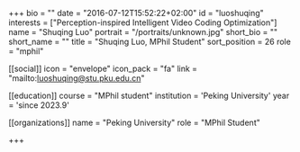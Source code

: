 +++
bio = ""
date = "2016-07-12T15:52:22+02:00"
id = "luoshuqing"
interests = ["Perception-inspired Intelligent Video Coding Optimization"]
name = "Shuqing Luo"
portrait = "/portraits/unknown.jpg"
short_bio = ""
short_name = ""
title = "Shuqing Luo, MPhil Student"
sort_position = 26
role = "mphil"

[[social]]
    icon = "envelope"
    icon_pack = "fa"
    link = "mailto:luoshuqing@stu.pku.edu.cn"

[[education]]
    course = "MPhil student"
    institution = 'Peking University'
    year = 'since 2023.9'

[[organizations]]
    name = "Peking University"
    role = "MPhil Student"


+++

